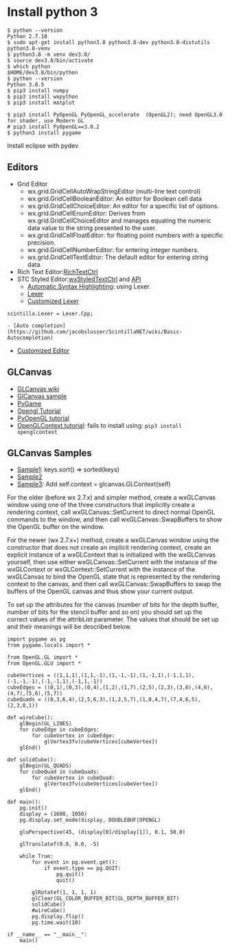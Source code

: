 # Install python 3
```
$ python --version
Python 2.7.18
$ sudo apt-get install python3.8 python3.8-dev python3.8-distutils python3.8-venv
$ python3.8 -m venv dev3.8/
$ source dev3.8/bin/activate
$ which python
$HOME/dev3.8/bin/python
$ python --version
Python 3.8.5
$ pip3 install numpy
$ pip3 install wxpython
$ pip3 install matplot

$ pip3 install PyOpenGL PyOpenGL_accelerate  (OpenGL2); need OpenGL3.0 for shader, use Modern GL
# pip3 install PyOpenGL==3.0.2
$ python3 install pygame 
```
Install eclipse with pydev


## Editors
- Grid Editor
    - wx.grid.GridCellAutoWrapStringEditor  (multi-line text control)
    - wx.grid.GridCellBooleanEditor:  An editor for Boolean cell data
    - wx.grid.GridCellChoiceEditor: An editor for a specific list of options. 
    - wx.grid.GridCellEnumEditor: Derives from wx.grid.GridCellChoiceEditor and manages equating the numeric data value to the string presented to the user.
    - wx.grid.GridCellFloatEditor: for floating point numbers with a specific precision. 
    - wx.grid.GridCellNumberEditor: for entering integer numbers. 
    - wx.grid.GridCellTextEditor:  The default editor for entering string data.
- Rich Text Editor:[RichTextCtrl](https://wxpython.org/Phoenix/docs/html/wx.richtext.RichTextCtrl.html)
- STC Styled Editor:[wxStyledTextCtrl](https://wxpython.org/Phoenix/docs/html/wx.stc.StyledTextCtrl.html#phoenix-title-wx-stc-styledtextctrl) and [API](https://wxpython.org/Phoenix/docs/html/wx.stc.StyledTextCtrl.html)
    - [Automatic Syntax Highlighting](https://github.com/jacobslusser/ScintillaNET/wiki/Automatic-Syntax-Highlighting): using Lexer.
    - [Lexer](https://wiki.wxpython.org/StyledTextCtrl%20Lexer%20Quick%20Reference)
    - [Customized Lexer](https://wiki.wxwidgets.org/Adding_a_custom_lexer_with_syntax_highlighting_and_folding_to_a_WxStyledTextCtrl)
```
scintilla.Lexer = Lexer.Cpp;
```
    - [Auto completion](https://github.com/jacobslusser/ScintillaNET/wiki/Basic-Autocompletion)   
- [Customized Editor](https://www.pythonstudio.us/wxpython/creating-a-custom-editor.html)

## GLCanvas
- [GLCanvas wiki](https://wiki.wxwidgets.org/WxGLCanvas)
- [GlCanvas sample](https://wiki.wxpython.org/GLCanvas%20update)
- [PyGame](https://stackabuse.com/advanced-opengl-in-python-with-pygame-and-pyopengl/)
- [Opengl Tutorial](https://open.gl/drawing)
- [PyOpenGL tutorial](http://pyopengl.sourceforge.net/context/documentation.html)
- [OpenGLContext tutorial](http://pyopengl.sourceforge.net/context/documentation.html): fails to install using: ```pip3 install openglcontext```

## GLCanvas Samples
- [Sample1](https://wiki.wxpython.org/GLCanvas%20update): keys.sort() => sorted(keys)
- [Sample2](https://wiki.wxpython.org/GLCanvas)
- [Sample3](https://community.khronos.org/t/rubberband-problems-using-opengl-wxpython/57581): Add self.context = glcanvas.GLContext(self)

For the older (before wx 2.7.x) and simpler method, create a wxGLCanvas window using one of the three constructors that implicitly create a rendering context, call wxGLCanvas::SetCurrent to direct normal OpenGL commands to the window, and then call wxGLCanvas::SwapBuffers to show the OpenGL buffer on the window.

For the newer (wx 2.7.x+) method, create a wxGLCanvas window using the constructor that does not create an implicit rendering context, create an explicit instance of a wxGLContext that is initialized with the wxGLCanvas yourself, then use either wxGLCanvas::SetCurrent with the instance of the wxGLContext or wxGLContext::SetCurrent with the instance of the wxGLCanvas to bind the OpenGL state that is represented by the rendering context to the canvas, and then call wxGLCanvas::SwapBuffers to swap the buffers of the OpenGL canvas and thus show your current output.

To set up the attributes for the canvas (number of bits for the depth buffer, number of bits for the stencil buffer and so on) you should set up the correct values of the attribList parameter. The values that should be set up and their meanings will be described below.

```
import pygame as pg
from pygame.locals import *

from OpenGL.GL import *
from OpenGL.GLU import *

cubeVertices = ((1,1,1),(1,1,-1),(1,-1,-1),(1,-1,1),(-1,1,1),(-1,-1,-1),(-1,-1,1),(-1,1,-1))
cubeEdges = ((0,1),(0,3),(0,4),(1,2),(1,7),(2,5),(2,3),(3,6),(4,6),(4,7),(5,6),(5,7))
cubeQuads = ((0,3,6,4),(2,5,6,3),(1,2,5,7),(1,0,4,7),(7,4,6,5),(2,3,0,1))

def wireCube():
    glBegin(GL_LINES)
    for cubeEdge in cubeEdges:
        for cubeVertex in cubeEdge:
            glVertex3fv(cubeVertices[cubeVertex])
    glEnd()

def solidCube():
    glBegin(GL_QUADS)
    for cubeQuad in cubeQuads:
        for cubeVertex in cubeQuad:
            glVertex3fv(cubeVertices[cubeVertex])
    glEnd()

def main():
    pg.init()
    display = (1680, 1050)
    pg.display.set_mode(display, DOUBLEBUF|OPENGL)

    gluPerspective(45, (display[0]/display[1]), 0.1, 50.0)

    glTranslatef(0.0, 0.0, -5)

    while True:
        for event in pg.event.get():
            if event.type == pg.QUIT:
                pg.quit()
                quit()

        glRotatef(1, 1, 1, 1)
        glClear(GL_COLOR_BUFFER_BIT|GL_DEPTH_BUFFER_BIT)
        solidCube()
        #wireCube()
        pg.display.flip()
        pg.time.wait(10)

if __name__ == "__main__":
    main()
```
